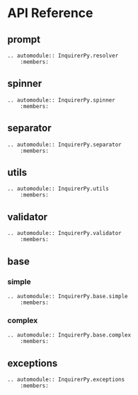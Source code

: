 # API Reference

## prompt

```{eval-rst}
.. automodule:: InquirerPy.resolver
    :members:
```

## spinner

```{eval-rst}
.. automodule:: InquirerPy.spinner
    :members:
```

## separator

```{eval-rst}
.. automodule:: InquirerPy.separator
    :members:
```

## utils

```{eval-rst}
.. automodule:: InquirerPy.utils
    :members:
```

## validator

```{eval-rst}
.. automodule:: InquirerPy.validator
    :members:
```

## base

### simple

```{eval-rst}
.. automodule:: InquirerPy.base.simple
    :members:
```

### complex

```{eval-rst}
.. automodule:: InquirerPy.base.complex
    :members:
```

## exceptions

```{eval-rst}
.. automodule:: InquirerPy.exceptions
    :members:
```
